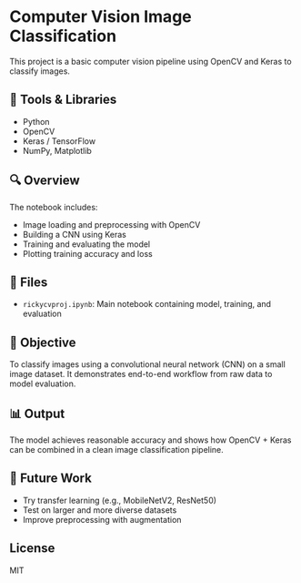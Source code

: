 # Computer Vision Image Classification

This project is a basic computer vision pipeline using OpenCV and Keras to classify images.

## 🧰 Tools & Libraries
- Python
- OpenCV
- Keras / TensorFlow
- NumPy, Matplotlib

## 🔍 Overview
The notebook includes:
- Image loading and preprocessing with OpenCV
- Building a CNN using Keras
- Training and evaluating the model
- Plotting training accuracy and loss

## 📁 Files
- `rickycvproj.ipynb`: Main notebook containing model, training, and evaluation

## 🎯 Objective
To classify images using a convolutional neural network (CNN) on a small image dataset. It demonstrates end-to-end workflow from raw data to model evaluation.

## 📊 Output
The model achieves reasonable accuracy and shows how OpenCV + Keras can be combined in a clean image classification pipeline.

## 🚀 Future Work
- Try transfer learning (e.g., MobileNetV2, ResNet50)
- Test on larger and more diverse datasets
- Improve preprocessing with augmentation

## License
MIT
